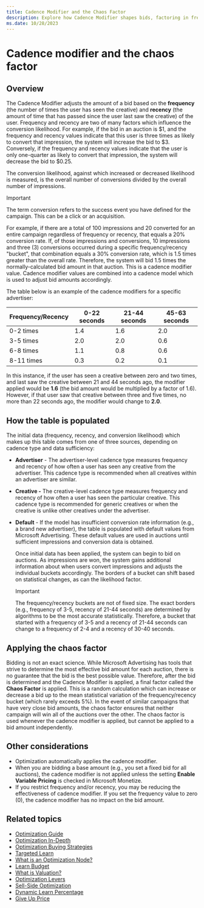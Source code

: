 ```yaml
---
title: Cadence Modifier and the Chaos Factor
description: Explore how Cadence Modifier shapes bids, factoring in frequency and recency for precise bid amount determination.
ms.date: 10/28/2023
---
```


# Cadence modifier and the chaos factor

## Overview

The Cadence Modifier adjusts the amount of a bid based on the **frequency** (the number of times the user has seen the creative) and **recency** (the amount of time that has passed since the user last saw the creative) of the user. Frequency and recency are two of many factors which influence the conversion likelihood. For example, if the bid in an
auction is $1, and the frequency and recency values indicate that this user is three times as likely to convert that impression, the system will increase the bid to $3. Conversely, if the frequency and recency values indicate that the user is only one-quarter as likely to convert that impression, the system will decrease the bid to $0.25.

The conversion likelihood, against which increased or decreased likelihood is measured, is the overall number of conversions divided by the overall number of impressions.

> [!IMPORTANT]
> The term conversion refers to the success event you have defined for the campaign. This can be a click or an acquisition.

For example, if there are a total of 100 impressions and 20 converted for an entire campaign regardless of frequency or recency, that equals a 20% conversion rate. If, of those impressions and conversions, 10 impressions and three (3) conversions occurred during a specific frequency/recency "bucket", that combination equals a 30% conversion
rate, which is 1.5 times greater than the overall rate. Therefore, the system will bid 1.5 times the normally-calculated bid amount in that auction. This is a cadence modifier value. Cadence modifier values are combined into a cadence model which is used to adjust bid amounts accordingly.

The table below is an example of the cadence modifiers for a specific advertiser:

| Frequency/Recency | 0-22 seconds | 21-44 seconds | 45-63 seconds |
|--|--|--|--|
| 0-2 times | 1.4 | 1.6 | 2.0 |
| 3-5 times | 2.0 | 2.0 | 0.6 |
| 6-8 times | 1.1 | 0.8 | 0.6 |
| 8-11 times | 0.3 | 0.2 | 0.1 |

In this instance, if the user has seen a creative between zero and two times, and last saw the creative between 21 and 44 seconds ago, the modifier applied would be **1.6** (the bid amount would be multiplied by a factor of 1.6). However, if that user saw that creative between three and five times, no more than 22 seconds ago, the modifier would change to **2.0**.

## How the table is populated

The initial data (frequency, recency, and conversion likelihood) which makes up this table comes from one of three sources, depending on cadence type and data sufficiency:

- **Advertiser** - The advertiser-level cadence type measures frequency and recency of how often a user has seen any creative from the advertiser. This cadence type is recommended when all creatives within an advertiser are similar.

- **Creative -** The creative-level cadence type measures frequency and recency of how often a user has seen the particular creative. This cadence type is recommended for generic creatives or when the creative is unlike other creatives under the advertiser.

- **Default** - If the model has insufficient conversion rate information (e.g., a brand new advertiser), the table is populated with default values from Microsoft Advertising. These default
  values are used in auctions until sufficient impressions and conversion data is obtained.

  Once initial data has been applied, the system can begin to bid on auctions. As impressions are won, the system gains additional information about when users convert impressions and adjusts the individual buckets accordingly. The borders of a bucket can shift based on statistical changes, as can the likelihood factor.

  > [!IMPORTANT]
  > The frequency/recency buckets are not of fixed size. The exact borders (e.g., frequency of 3-5, recency of 21-44 seconds) are determined by algorithms to be the most accurate statistically. Therefore, a bucket that started with a frequency of 3-5 and a recency of 21-44 seconds can change to a frequency of 2-4 and a recency of 30-40 seconds.

## Applying the chaos factor

Bidding is not an exact science. While Microsoft Advertising has tools that strive to determine the most effective bid amount for each auction, there is no guarantee that the bid is the best possible value. Therefore, after the bid is determined and the Cadence Modifier is applied, a final factor called the **Chaos Factor** is applied. This is a random calculation which can increase or decrease a bid up to the mean statistical variation of the frequency/recency bucket (which rarely exceeds 5%). In the event of similar campaigns that have very close bid amounts, the chaos factor ensures that neither campaign will win all of the auctions over the other. The chaos factor is used whenever the cadence modifier is applied, but cannot be applied to a bid amount independently.

## Other considerations

- Optimization automatically applies the cadence modifier.
- When you are bidding a base amount (e.g., you set a fixed bid for all auctions), the cadence modifier is not applied unless the setting **Enable Variable Pricing** is checked in Microsoft Monetize.
- If you restrict frequency and/or recency, you may be reducing the effectiveness of cadence modifier. If you set the frequency value to zero (0), the cadence modifier has no impact on the bid amount.

## Related topics

- [Optimization Guide](optimization-guide.md)
- [Optimization In-Depth](optimization-in-depth.md)
- [Optimization Buying Strategies](optimization-buying-strategies.md)
- [Targeted Learn](targeted-learn.md)
- [What is an Optimization Node?](what-is-an-optimization-node.md)
- [Learn Budget](learn-budget.md)
- [What is Valuation?](what-is-valuation.md)
- [Optimization Levers](optimization-levers.md)
- [Sell-Side Optimization](sell-side-optimization.md)
- [Dynamic Learn Percentage](dynamic-learn-percentage.md)
- [Give Up Price](give-up-price.md)
